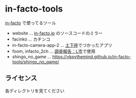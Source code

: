 # in-facto-tools

[in-facto](https://in-facto.jp) で使ってるツール

- website ... [in-facto.jp](https://in-facto.jp) のソースコードのミラー
- facinko ... カチンコ
- in-facto-camera-app-2 ... [土下座](https://www.youtube.com/watch?v=ntTZe7UHkos)でつかったアプリ
- foom,  infacto_2ch ... [調査報告：L市](https://www.youtube.com/watch?v=tG2C0kIwRmI)で使用
- shingo_no_game ... https://ykpythemind.github.io/in-facto-tools/shingo_no_game/ 

## ライセンス

各ディレクトリを見てください
